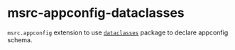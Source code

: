 # msrc-appconfig-dataclasses

`msrc.appconfig` extension to use [`dataclasses`](https://docs.python.org/3/library/dataclasses.html) package to declare appconfig schema. 
